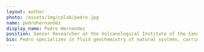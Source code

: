 ```yaml
---
layout: author
photo: /assets/img/colab/pedro.jpg 
name: pedrohernandez
display_name: Pedro Hernandez
position: Senior Researcher at the Volcanological Institute of the Canary Islands (INVOLCAN)  
bio: Pedro specializes in fluid geochemistry of natural systems, carring out research activities in volcano-geothermal systems.
---
```

